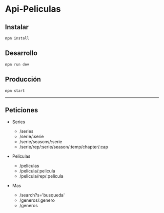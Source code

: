 # Api-Peliculas

## Instalar

```
npm install
```

## Desarrollo
```
npm run dev
```

## Producción
```
npm start
```

---

## Peticiones

- Series

  - /series
  - /serie/:serie
  - /serie/seasons/:serie
  - /serie/rep/:serie/season/:temp/chapter/:cap

- Peliculas

  - /peliculas
  - /pelicula/:pelicula
  - /pelicula/rep/:pelicula

- Mas
  
  - /search?s='busqueda'
  - /generos/:genero
  - /generos
